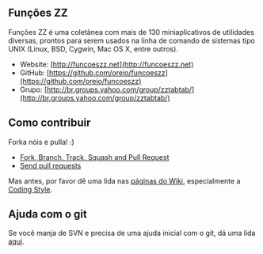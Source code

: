 ## Funções ZZ

Funções ZZ é uma coletânea com mais de 130 miniaplicativos de utilidades diversas, prontos para serem usados na linha de comando de sistemas tipo UNIX (Linux, BSD, Cygwin, Mac OS X, entre outros).

- Website: [http://funcoeszz.net](http://funcoeszz.net)
- GitHub: [https://github.com/oreio/funcoeszz](https://github.com/oreio/funcoeszz)
- Grupo: [http://br.groups.yahoo.com/group/zztabtab/](http://br.groups.yahoo.com/group/zztabtab/)


## Como contribuir

Forka nóis e pulla! :)

- [Fork, Branch, Track, Squash and Pull Request](http://gun.io/blog/how-to-github-fork-branch-and-pull-request/)
- [Send pull requests](http://help.github.com/send-pull-requests/)

Mas antes, por favor dê uma lida nas [páginas do Wiki](https://github.com/oreio/funcoeszz/wiki/_pages), especialmente a [Coding Style](https://github.com/oreio/funcoeszz/wiki/Coding-Style).


## Ajuda com o git

Se você manja de SVN e precisa de uma ajuda inicial com o git, dá uma lida [aqui](https://git.wiki.kernel.org/articles/g/i/t/GitSvnCrashCourse_512d.html).

